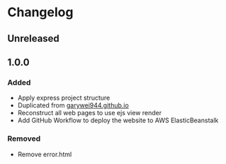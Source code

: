 # Changelog

## Unreleased



## 1.0.0
### Added
- Apply express project structure
- Duplicated from [garywei944.github.io](https://github.com/garywei944/garywei944.github.io)
- Reconstruct all web pages to use ejs view render
- Add GitHub Workflow to deploy the website to AWS ElasticBeanstalk

### Removed
- Remove error.html
